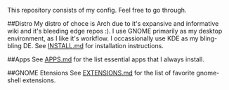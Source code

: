 This repository consists of my config. Feel free to go through.

##Distro
My distro of choce is Arch due to it's expansive and informative wiki and it's bleeding edge repos :). I use GNOME primarily as my desktop environment, as I like it's workflow. I occassionally use KDE as my bling-bling DE.
See [INSTALL.md](https://github.com/maydayv7/arch-btrfs/blob/main/INSTALL.md) for installation instructions.

##Apps
See [APPS.md](https://github.com/maydayv7/arch-btrfs/blob/main/APPS.md) for the list essential apps that I always install.

##GNOME Etensions
See [EXTENSIONS.md](https://github.com/maydayv7/arch-btrfs/blob/main/EXTENSIONS.md) for the list of favorite gnome-shell extensions.
